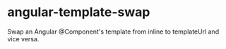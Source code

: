 # angular-template-swap

Swap an Angular @Component's template from inline to templateUrl and vice versa.